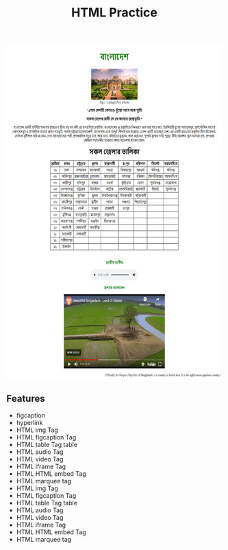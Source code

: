 <p align="center">
  <h1 align="center">HTML Practice</h1>
  <p align="center"> <br />
    <br />
    <img src="img/screehshot.png" width="656" height="785" />
    <h2 align="left">Features</h2>
    
  * figcaption
  * hyperlink 
  * HTML img Tag
  * HTML figcaption  Tag
  * HTML table Tag table
  * HTML audio Tag
  * HTML video Tag
  * HTML iframe Tag
  * HTML HTML embed Tag
  * HTML marquee tag
  * HTML img Tag
  * HTML figcaption Tag
  * HTML table Tag table
  * HTML audio Tag
  * HTML video Tag
  * HTML iframe Tag
  * HTML HTML embed Tag
  * HTML marquee tag
  </p>
</p>
